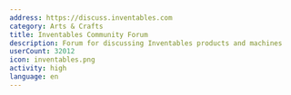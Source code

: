 ```yaml
---
address: https://discuss.inventables.com
category: Arts & Crafts
title: Inventables Community Forum
description: Forum for discussing Inventables products and machines
userCount: 32012
icon: inventables.png
activity: high
language: en
---
```

